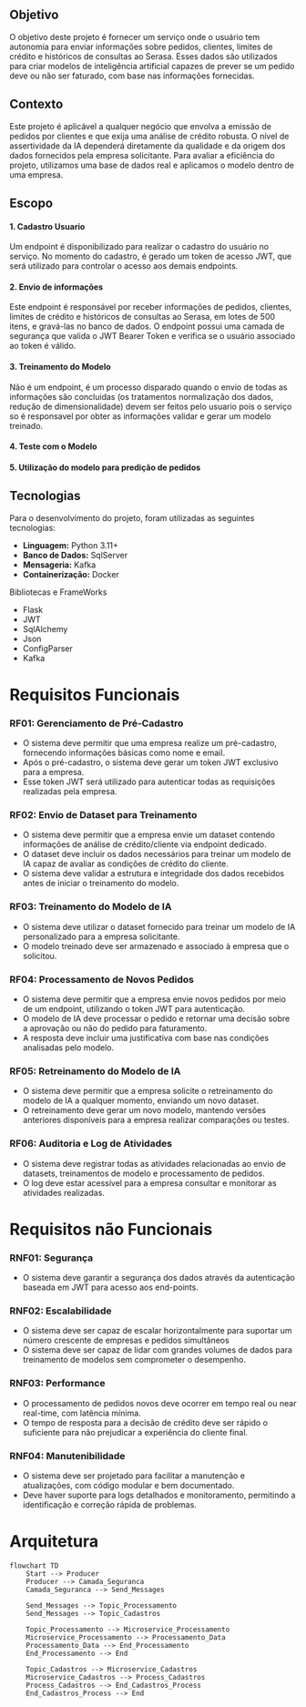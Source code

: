 ## Objetivo
  O objetivo deste projeto é fornecer um serviço onde o usuário tem autonomia para enviar informações sobre pedidos, clientes, limites de crédito e históricos de consultas ao Serasa.
  Esses dados são utilizados para criar modelos de inteligência artificial capazes de prever se um pedido deve ou não ser faturado, com base nas informações fornecidas.

## Contexto
  Este projeto é aplicável a qualquer negócio que envolva a emissão de pedidos por clientes e que exija uma análise de crédito robusta. O nível de assertividade da IA dependerá diretamente 
  da qualidade e da origem dos dados fornecidos pela empresa solicitante. Para avaliar a eficiência do projeto, utilizamos uma base de dados real e aplicamos o modelo dentro de uma empresa.
  
## Escopo
#### **1. Cadastro Usuario**  
Um endpoint é disponibilizado para realizar o cadastro do usuário no serviço. No momento do cadastro, é gerado um token de acesso JWT, que será utilizado para controlar o acesso aos demais endpoints.

#### **2. Envio de informações**  
Este endpoint é responsável por receber informações de pedidos, clientes, limites de crédito e históricos de consultas ao Serasa, em lotes de 500 itens, e gravá-las no banco de dados. 
O endpoint possui uma camada de segurança que valida o JWT Bearer Token e verifica se o usuário associado ao token é válido.

#### **3. Treinamento do Modelo**  
Não é um endpoint, é um processo disparado quando o envio de todas as informações são concluidas (os tratamentos normalização dos dados, redução de dimensionalidade) devem ser feitos pelo usuario pois 
o serviço so é responsavel por obter as informações validar e gerar um modelo treinado.

#### **4. Teste com o Modelo**  


#### **5. Utilização do modelo para predição de pedidos**  

## **Tecnologias**  
Para o desenvolvimento do projeto, foram utilizadas as seguintes tecnologias:
  * **Linguagem:** Python 3.11+
  * **Banco de Dados:** SqlServer
  * **Mensageria:** Kafka
  * **Containerização:** Docker
    
Bibliotecas e FrameWorks
  * Flask
  * JWT
  * SqlAlchemy
  * Json
  * ConfigParser
  * Kafka

# Requisitos Funcionais  

### **RF01: Gerenciamento de Pré-Cadastro**  
- O sistema deve permitir que uma empresa realize um pré-cadastro, fornecendo informações básicas como nome e email.  
- Após o pré-cadastro, o sistema deve gerar um token JWT exclusivo para a empresa.  
- Esse token JWT será utilizado para autenticar todas as requisições realizadas pela empresa.  

### **RF02: Envio de Dataset para Treinamento**  
- O sistema deve permitir que a empresa envie um dataset contendo informações de análise de crédito/cliente via endpoint dedicado.  
- O dataset deve incluir os dados necessários para treinar um modelo de IA capaz de avaliar as condições de crédito do cliente.  
- O sistema deve validar a estrutura e integridade dos dados recebidos antes de iniciar o treinamento do modelo.  

### **RF03: Treinamento do Modelo de IA**  
- O sistema deve utilizar o dataset fornecido para treinar um modelo de IA personalizado para a empresa solicitante.  
- O modelo treinado deve ser armazenado e associado à empresa que o solicitou.  

### **RF04: Processamento de Novos Pedidos**  
- O sistema deve permitir que a empresa envie novos pedidos por meio de um endpoint, utilizando o token JWT para autenticação.  
- O modelo de IA deve processar o pedido e retornar uma decisão sobre a aprovação ou não do pedido para faturamento.  
- A resposta deve incluir uma justificativa com base nas condições analisadas pelo modelo.  

### **RF05: Retreinamento do Modelo de IA**  
- O sistema deve permitir que a empresa solicite o retreinamento do modelo de IA a qualquer momento, enviando um novo dataset.  
- O retreinamento deve gerar um novo modelo, mantendo versões anteriores disponíveis para a empresa realizar comparações ou testes.  

### **RF06: Auditoria e Log de Atividades**  
- O sistema deve registrar todas as atividades relacionadas ao envio de datasets, treinamentos de modelo e processamento de pedidos.  
- O log deve estar acessível para a empresa consultar e monitorar as atividades realizadas.  

# Requisitos não Funcionais  

### **RNF01: Segurança**  
- O sistema deve garantir a segurança dos dados através da autenticação baseada em JWT para acesso aos end-points.  

### **RNF02: Escalabilidade**  
- O sistema deve ser capaz de escalar horizontalmente para suportar um número crescente de empresas e pedidos simultâneos
- O sistema deve ser capaz de lidar com grandes volumes de dados para treinamento de modelos sem comprometer o desempenho.

### **RNF03: Performance**  
- O processamento de pedidos novos deve ocorrer em tempo real ou near real-time, com latência mínima.
- O tempo de resposta para a decisão de crédito deve ser rápido o suficiente para não prejudicar a experiência do cliente final.

### **RNF04: Manutenibilidade**  
- O sistema deve ser projetado para facilitar a manutenção e atualizações, com código modular e bem documentado.
- Deve haver suporte para logs detalhados e monitoramento, permitindo a identificação e correção rápida de problemas.


# Arquitetura

```mermaid
flowchart TD
    Start --> Producer
    Producer --> Camada_Seguranca
    Camada_Seguranca --> Send_Messages
    
    Send_Messages --> Topic_Processamento
    Send_Messages --> Topic_Cadastros
    
    Topic_Processamento --> Microservice_Processamento
    Microservice_Processamento --> Processamento_Data
    Processamento_Data --> End_Processamento
    End_Processamento --> End
    
    Topic_Cadastros --> Microservice_Cadastros
    Microservice_Cadastros --> Process_Cadastros
    Process_Cadastros --> End_Cadastros_Process
    End_Cadastros_Process --> End



